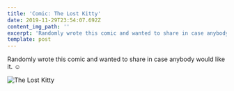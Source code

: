 ```yaml
---
title: 'Comic: The Lost Kitty'
date: 2019-11-29T23:54:07.692Z
content_img_path: ''
excerpt: 'Randomly wrote this comic and wanted to share in case anybody would like it. '
template: post
---
```

Randomly wrote this comic and wanted to share in case anybody would like it. ☺️

![The Lost Kitty](/images/img_5168.png "The Lost Kitty Comics")
